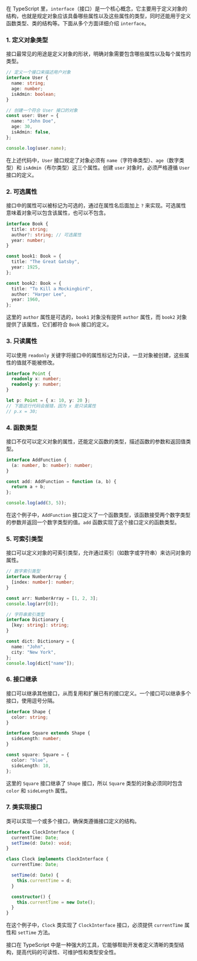 在 TypeScript 里，`interface`（接口）是一个核心概念，它主要用于定义对象的结构，也就是规定对象应该具备哪些属性以及这些属性的类型，同时还能用于定义函数类型、类的结构等。下面从多个方面详细介绍 `interface`。

### 1. 定义对象类型

接口最常见的用途是定义对象的形状，明确对象需要包含哪些属性以及每个属性的类型。

```typescript
// 定义一个接口来描述用户对象
interface User {
  name: string;
  age: number;
  isAdmin: boolean;
}

// 创建一个符合 User 接口的对象
const user: User = {
  name: "John Doe",
  age: 30,
  isAdmin: false,
};

console.log(user.name);
```

在上述代码中，`User` 接口规定了对象必须有 `name`（字符串类型）、`age`（数字类型）和 `isAdmin`（布尔类型）这三个属性。创建 `user` 对象时，必须严格遵循 `User` 接口的定义。

### 2. 可选属性

接口中的属性可以被标记为可选的，通过在属性名后面加上 `?` 来实现。可选属性意味着对象可以包含该属性，也可以不包含。

```typescript
interface Book {
  title: string;
  author?: string; // 可选属性
  year: number;
}

const book1: Book = {
  title: "The Great Gatsby",
  year: 1925,
};

const book2: Book = {
  title: "To Kill a Mockingbird",
  author: "Harper Lee",
  year: 1960,
};
```

这里的 `author` 属性是可选的，`book1` 对象没有提供 `author` 属性，而 `book2` 对象提供了该属性，它们都符合 `Book` 接口的定义。

### 3. 只读属性

可以使用 `readonly` 关键字将接口中的属性标记为只读，一旦对象被创建，这些属性的值就不能被修改。

```typescript
interface Point {
  readonly x: number;
  readonly y: number;
}

let p: Point = { x: 10, y: 20 };
// 下面这行代码会报错，因为 x 是只读属性
// p.x = 30;
```

### 4. 函数类型

接口不仅可以定义对象的属性，还能定义函数的类型，描述函数的参数和返回值类型。

```typescript
interface AddFunction {
  (a: number, b: number): number;
}

const add: AddFunction = function (a, b) {
  return a + b;
};

console.log(add(3, 5));
```

在这个例子中，`AddFunction` 接口定义了一个函数类型，该函数接受两个数字类型的参数并返回一个数字类型的值。`add` 函数实现了这个接口定义的函数类型。

### 5. 可索引类型

接口可以定义对象的可索引类型，允许通过索引（如数字或字符串）来访问对象的属性。

```typescript
// 数字索引类型
interface NumberArray {
  [index: number]: number;
}

const arr: NumberArray = [1, 2, 3];
console.log(arr[0]);

// 字符串索引类型
interface Dictionary {
  [key: string]: string;
}

const dict: Dictionary = {
  name: "John",
  city: "New York",
};
console.log(dict["name"]);
```

### 6. 接口继承

接口可以继承其他接口，从而复用和扩展已有的接口定义。一个接口可以继承多个接口，使用逗号分隔。

```typescript
interface Shape {
  color: string;
}

interface Square extends Shape {
  sideLength: number;
}

const square: Square = {
  color: "blue",
  sideLength: 10,
};
```

这里的 `Square` 接口继承了 `Shape` 接口，所以 `Square` 类型的对象必须同时包含 `color` 和 `sideLength` 属性。

### 7. 类实现接口

类可以实现一个或多个接口，确保类遵循接口定义的结构。

```typescript
interface ClockInterface {
  currentTime: Date;
  setTime(d: Date): void;
}

class Clock implements ClockInterface {
  currentTime: Date;

  setTime(d: Date) {
    this.currentTime = d;
  }

  constructor() {
    this.currentTime = new Date();
  }
}
```

在这个例子中，`Clock` 类实现了 `ClockInterface` 接口，必须提供 `currentTime` 属性和 `setTime` 方法。

接口在 TypeScript 中是一种强大的工具，它能够帮助开发者定义清晰的类型结构，提高代码的可读性、可维护性和类型安全性。
